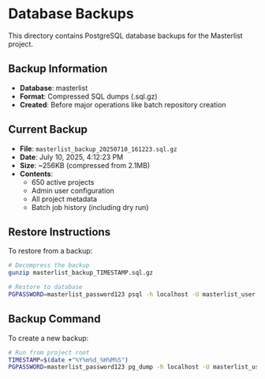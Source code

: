 # Database Backups

This directory contains PostgreSQL database backups for the Masterlist project.

## Backup Information

- **Database**: masterlist
- **Format**: Compressed SQL dumps (.sql.gz)
- **Created**: Before major operations like batch repository creation

## Current Backup

- **File**: `masterlist_backup_20250710_161223.sql.gz`
- **Date**: July 10, 2025, 4:12:23 PM
- **Size**: ~256KB (compressed from 2.1MB)
- **Contents**: 
  - 650 active projects
  - Admin user configuration
  - All project metadata
  - Batch job history (including dry run)

## Restore Instructions

To restore from a backup:

```bash
# Decompress the backup
gunzip masterlist_backup_TIMESTAMP.sql.gz

# Restore to database
PGPASSWORD=masterlist_password123 psql -h localhost -U masterlist_user -d masterlist < masterlist_backup_TIMESTAMP.sql
```

## Backup Command

To create a new backup:

```bash
# Run from project root
TIMESTAMP=$(date +"%Y%m%d_%H%M%S")
PGPASSWORD=masterlist_password123 pg_dump -h localhost -U masterlist_user -d masterlist | gzip > "db/backup/masterlist_backup_${TIMESTAMP}.sql.gz"
```